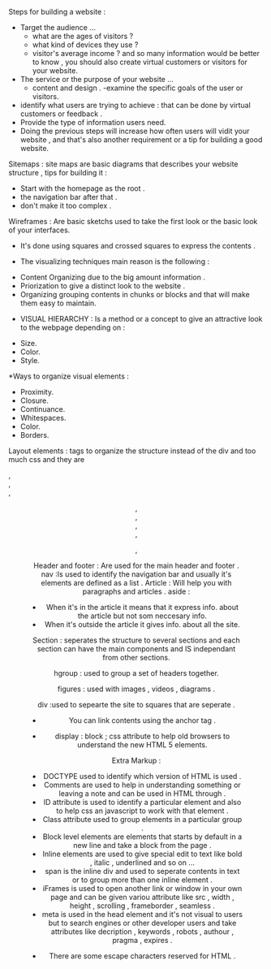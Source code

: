 Steps for building a website :
- Target the audience ...
	- what are the ages of visitors ?
	- what kind of devices they use ?
	- visitor's average income ?
and so many information would be better to know , you should also create virtual customers or visitors for your website.
- The service or the purpose of your website ...
	- content and design .
	-examine the specific goals of the user or visitors.
- identify what users are trying to achieve : that can be done by virtual customers or feedback .
- Provide the type of information users need.
-  Doing the previous steps will increase how often users will vidit your website ,
and that's also another requirement or a tip for building a good website.


Sitemaps :
site maps are basic diagrams that describes your website structure , tips for building it :
- Start with the homepage as the root .
- the navigation bar after that .
- don't make it too complex .

Wireframes : 
Are basic sketchs used to take the first look or the basic look of your interfaces.
- It's done using squares and crossed squares to express the contents .

* The visualizing techniques main reason is the following :
- Content Organizing due to the big amount information .
- Priorization to give a distinct look to the website .
- Organizing grouping contents in chunks or blocks and that will make them easy to maintain.

* VISUAL HIERARCHY : Is a method or a concept to give an attractive look to the webpage depending on :
- Size.
- Color.
- Style.

*Ways to organize visual elements :
- Proximity.
- Closure.
- Continuance.
- Whitespaces.
- Color.
- Borders.


Layout elements :
tags to organize the structure instead of the div and too much css 
and they are <aside> , <aside> , <article> , <nav>
<header> , <footer> , <Section> , <hgroup> , <figure><figvaption> , <div>

Header and footer : Are used for the main header and footer .
nav :Is used to identify the navigation bar and usually it's elements are defined as a list .
Article : Will help you with paragraphs and articles .
aside : 
- When it's in the article it means that it express info. about the article but not som neccesary info.
- When it's outside the article it gives info. about all the site.

Section : seperates the structure to several sections and each section can have the main components and IS independant from other sections.

hgroup : used to group a set of headers together.

figures : used with images , videos , diagrams .

div :used to sepearte the site to squares that are seperate .


* You can link contents using the anchor tag .

* display : block ; css attribute to help old browsers to understand the new HTML 5 elements.


Extra Markup : 

- DOCTYPE used to identify which version of HTML is used .
- Comments are used to help in understanding something or leaving a note and can be used in HTML through <!-- -->.
- ID attribute is used to identify a particular element and also to help css an javascript to work with that element .
- Class attribute used to group elements in a particular group .
- Block level elements are elements that starts by default in a new line and take a block from the page .
- Inline elements are used to give special edit to text like bold , italic , underlined and so on ... 
- span is the inline div and used to seperate contents in text or to group more than one inline element .
- iFrames is used to open another link or window in your own page and can be given variou attribute like src , width
, height , scrolling , frameborder , seamless .
- meta is used in the head element and it's not visual to users but to search engines or other developer users and take attributes like
decription , keywords , robots , authour , pragma , expires .

* There are some escape characters reserved for HTML .
